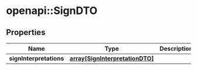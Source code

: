 # openapi::SignDTO

## Properties
Name | Type | Description | Notes
------------ | ------------- | ------------- | -------------
**signInterpretations** | [**array[SignInterpretationDTO]**](SignInterpretationDTO.md) |  | 



